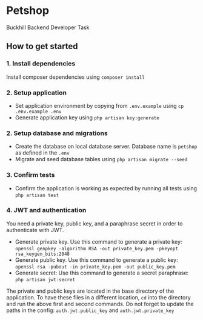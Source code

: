 # Petshop

Buckhill Backend Developer Task 

## How to get started

### 1. Install dependencies

Install composer dependencies using `composer install`

### 2. Setup application

- Set application environment by copying from `.env.example` using `cp .env.example .env`
- Generate application key using `php artisan key:generate`

### 2. Setup database and migrations

- Create the database on local database server. Database name is `petshop` as defined in the `.env`
- Migrate and seed database tables using `php artisan migrate --seed`

### 3. Confirm tests

- Confirm the application is working as expected by running all tests using `php artisan test`

### 4. JWT and authentication

You need a private key, public key, and a paraphrase secret in order to authenticate with JWT. 
- Generate private key. Use this command to generate a private key: `openssl genpkey -algorithm RSA -out private_key.pem -pkeyopt rsa_keygen_bits:2048`
- Generate public key. Use this command to generate a public key: `openssl rsa -pubout -in private_key.pem -out public_key.pem`
- Generate secret: Use this command to generate a secret paraphrase: `php artisan jwt:secret`

The private and public keys are located in the base directory of the application. To have these files in a different location, `cd` into the directory and run the above first and second commands. Do not forget to update the paths in the config: `auth.jwt.public_key` and `auth.jwt.private_key`
